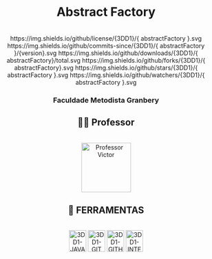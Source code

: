 <h1 align="center">Abstract Factory</h1>
<div align="center" style="display: inline_block"><br>
    https://img.shields.io/github/license/{3DD1}/{
abstractFactory }.svg
    https://img.shields.io/github/commits-since/{3DD1}/{
abstractFactory }/{version}.svg
    https://img.shields.io/github/downloads/{3DD1}/{
abstractFactory}/total.svg
    https://img.shields.io/github/forks/{3DD1}/{
abstractFactory}.svg
    https://img.shields.io/github/stars/{3DD1}/{
abstractFactory }.svg
    https://img.shields.io/github/watchers/{3DD1}/{
abstractFactory }.svg
   <h3 align="center">Faculdade Metodista Granbery</h3>    
    </div>


<h2 align="center">👨‍🏫 Professor</h2>
<div align="center" style="display: inline_block"><br>
    <a href="https://github.com/marcoaparaujo"><img alt="Professor Victor" src="https://media-exp1.licdn.com/dms/image/C5603AQExY_Yk-oK1UQ/profile-displayphoto-shrink_200_200/0/1516889759530?e=1634774400&v=beta&t=_8pJ_paaoMrf9wMR2TiiXwWMOHnf0gfz6LvDK7TNfuU" width="115"></a>
    </div>



<h2 align="center">🧪 FERRAMENTAS</h2>

<div align="center" style="display: inline_block"><br>
  
  <img align="center" alt="3DD1-JAVA" height="50" width="40" src="https://cdn.jsdelivr.net/gh/devicons/devicon/icons/java/java-original.svg">
   <img align="center" alt="3DD1-GIT" height="50" width="40" src="https://cdn.jsdelivr.net/gh/devicons/devicon/icons/git/git-original.svg">
  <img align="center" alt="3DD1-GITHUB" height="50" width="40" src="https://cdn.jsdelivr.net/gh/devicons/devicon/icons/github/github-original.svg">
  <img align="center" alt="3DD1-INTELLIJ" height="50" width="40" src="https://cdn.jsdelivr.net/gh/devicons/devicon/icons/intellij/intellij-original.svg">
</div>

